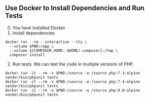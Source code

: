 ## Use Docker to Install Dependencies and Run Tests
0. You have installed Docker
1. Install dependencies
```
docker run --rm --interactive --tty \
  --volume $PWD:/app \
  --volume ${COMPOSER_HOME:-$HOME/.composer}:/tmp \
  composer install
```
2. Run tests. We can test Ihe code in multiple versions of PHP.
```
docker run -it --rm -v $PWD:/source -w /source php:7.3-alpine vendor/bin/phpunit tests
docker run -it --rm -v $PWD:/source -w /source php:7.4-alpine vendor/bin/phpunit tests
docker run -it --rm -v $PWD:/source -w /source php:8.0-alpine vendor/bin/phpunit tests
```